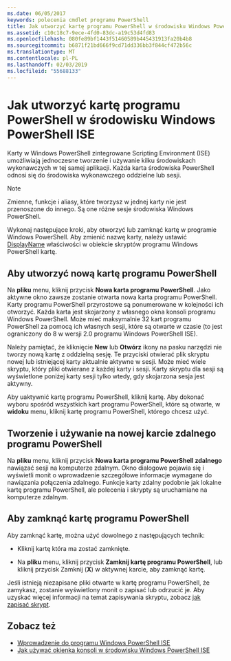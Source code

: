 ```yaml
---
ms.date: 06/05/2017
keywords: polecenia cmdlet programu PowerShell
title: Jak utworzyć kartę programu PowerShell w środowisku Windows PowerShell ISE
ms.assetid: c10c18c7-9ece-4fd0-83dc-a19c53d4fd83
ms.openlocfilehash: 080fe89bf1443f51460589b445431913fa20b4b8
ms.sourcegitcommit: b6871f21bd666f9cd71dd336bb3f844cf472b56c
ms.translationtype: MT
ms.contentlocale: pl-PL
ms.lasthandoff: 02/03/2019
ms.locfileid: "55688133"
---
```

# <a name="how-to-create-a-powershell-tab-in-windows-powershell-ise"></a>Jak utworzyć kartę programu PowerShell w środowisku Windows PowerShell ISE

Karty w Windows PowerShell zintegrowane Scripting Environment (ISE) umożliwiają jednoczesne tworzenie i używanie kilku środowiskach wykonawczych w tej samej aplikacji.
Każda karta środowiska PowerShell odnosi się do środowiska wykonawczego oddzielne lub sesji.

> [!NOTE]
> Zmienne, funkcje i aliasy, które tworzysz w jednej karty nie jest przenoszone do innego. Są one różne sesje środowiska Windows PowerShell.

Wykonaj następujące kroki, aby otworzyć lub zamknąć kartę w programie Windows PowerShell.
Aby zmienić nazwę karty, należy ustawić [DisplayName](object-model/The-PowerShellTab-Object.md#displayname) właściwości w obiekcie skryptów programu Windows PowerShell kartę.

## <a name="to-create-and-use-a-new-powershell-tab"></a>Aby utworzyć nową kartę programu PowerShell

Na **pliku** menu, kliknij przycisk **Nowa karta programu PowerShell**. Jako aktywne okno zawsze zostanie otwarta nowa karta programu PowerShell.
Karty programu PowerShell przyrostowe są ponumerowane w kolejności ich otworzyć.
Każda karta jest skojarzony z własnego okna konsoli programu Windows PowerShell.
Może mieć maksymalnie 32 kart programu PowerShell za pomocą ich własnych sesji, które są otwarte w czasie (to jest ograniczony do 8 w wersji 2.0 programu Windows PowerShell ISE).

Należy pamiętać, że kliknięcie **New** lub **Otwórz** ikony na pasku narzędzi nie tworzy nową kartę z oddzielną sesję.
Te przyciski otwierać plik skryptu nowej lub istniejącej karty aktualnie aktywne w sesji.
Może mieć wiele skryptu, który pliki otwierane z każdej karty i sesji.
Karty skryptu dla sesji są wyświetlone poniżej karty sesji tylko wtedy, gdy skojarzona sesja jest aktywny.

Aby uaktywnić kartę programu PowerShell, kliknij kartę. Aby dokonać wyboru spośród wszystkich kart programu PowerShell, które są otwarte, w **widoku** menu, kliknij kartę programu PowerShell, którego chcesz użyć.

## <a name="to-create-and-use-a-new-remote-powershell-tab"></a>Tworzenie i używanie na nowej karcie zdalnego programu PowerShell

Na **pliku** menu, kliknij przycisk **Nowa karta programu PowerShell zdalnego** nawiązać sesji na komputerze zdalnym.
Okno dialogowe pojawia się i wyświetli monit o wprowadzenie szczegółowe informacje wymagane do nawiązania połączenia zdalnego.
Funkcje karty zdalny podobnie jak lokalne kartę programu PowerShell, ale polecenia i skrypty są uruchamiane na komputerze zdalnym.

## <a name="to-close-a-powershell-tab"></a>Aby zamknąć kartę programu PowerShell

Aby zamknąć kartę, można użyć dowolnego z następujących technik:

- Kliknij kartę która ma zostać zamknięte.

- Na **pliku** menu, kliknij przycisk **Zamknij kartę programu PowerShell**, lub kliknij przycisk Zamknij (**X**) w aktywnej karcie, aby zamknąć kartę.

Jeśli istnieją niezapisane pliki otwarte w kartę programu PowerShell, że zamykasz, zostanie wyświetlony monit o zapisać lub odrzucić je.
Aby uzyskać więcej informacji na temat zapisywania skryptu, zobacz [jak zapisać skrypt](How-to-Write-and-Run-Scripts-in-the-Windows-PowerShell-ISE.md#how-to-save-a-script).

## <a name="see-also"></a>Zobacz też

- [Wprowadzenie do programu Windows PowerShell ISE](Introducing-the-Windows-PowerShell-ISE.md)
- [Jak używać okienka konsoli w środowisku Windows PowerShell ISE](How-to-Use-the-Console-Pane-in-the-Windows-PowerShell-ISE.md)